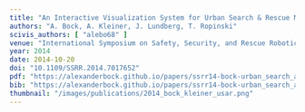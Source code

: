```yaml
---
title: "An Interactive Visualization System for Urban Search & Rescue Mission Planning"
authors: "A. Bock, A. Kleiner, J. Lundberg, T. Ropinski"
scivis_authors: [ "alebo68" ]
venue: "International Symposium on Safety, Security, and Rescue Robotics"
year: 2014
date: 2014-10-20
doi: "10.1109/SSRR.2014.7017652"
pdf: "https://alexanderbock.github.io/papers/ssrr14-bock-urban_search_and_rescue.pdf"
bib: "https://alexanderbock.github.io/papers/ssrr14-bock-urban_search_and_rescue.bib"
thumbnail: "/images/publications/2014_bock_kleiner_usar.png"
---
```


